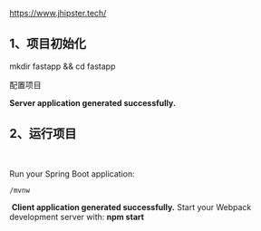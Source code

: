 https://www.jhipster.tech/

## 1、项目初始化

mkdir fastapp && cd fastapp

配置项目

**Server application generated successfully.**

## 2、运行项目

​

Run your Spring Boot application:

```
/mvnw
```

​
**Client application generated successfully.**
Start your Webpack development server with:
**npm start**
​

